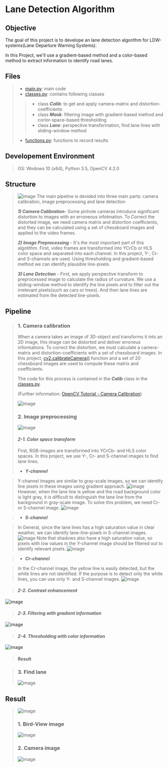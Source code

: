 Lane Detection Algorithm
==================

## Objective
The goal of this project is to develope an lane detection algorithm for LDW-systems(Lane Departure Warning Systems).

In this Project, we'll use a gradient-based method and a color-based method to extract information to identify road lanes.

## Files
>* [main.py](https://github.com/DuseobSong/Lane-Detection/blob/master/main.py): main code
>* [classes.py](https://github.com/DuseobSong/Lane-Detection/blob/master/classes.py): contains following classes
> > * class ***Calib***: to get and apply camera-matrix and distortion-coefficients
> > * class ***Mask***: filtering image with gradient-based method and corlor-space-based thresholding
> > * class ***Lane***: perspective transformation, find lane lines with sliding-window method
>* [functions.py](https://github.com/DuseobSong/Lane-Detection/blob/master/functions.py): functions to record results

## Developement Environment
>OS: Wndows 10 (x64), Python 3.5, OpenCV 4.2.0

## Structure
>![image](https://github.com/DuseobSong/Lane-Detection/blob/master/Flow_Charts/Structure.png)
>The main pipeline is devided into three main parts: camera calibration, image preprocessing and lane detection
>
>***1) Camera Calibration***- Some pinhole cameras introduce significant distortion to images with an erroneous infotmation. To Correct the distorted image, we need camera matrix and distortion coefficients, and they can be calculated using a set of chessboard images and applied to the video frames.
>   
>***2) Image Preprocessing*** - It's the most important part of this algotithm. First, video frames are transformed into YCrCb or HLS color space and separated into each channel. In this project, Y-, Cr- and S-channels are used. Using thresholding and gradient-based method we can identify plausible line-pixels.
>
>***3) Lane Detection*** - First, we apply perspective transform to preprocessed image to calculate the radius of curvature. We use a sliding-window method to identify the line pixels and to filter out the irrelevant pixels(such as cars or trees). And then lane lines are estimated from the detected line-pixels.
>
## Pipeline
>### 1. Camera calibration
> When a camera takes an image of 3D-object and transforms it into an 2D image, this image can be distorted and deliver erroneus informations.
> To correct the distortion, we must calculate a camera-matrix and distortion-coefficients with a set of chessboard images. In this project, [cv2.calibrateCamera()](https://docs.opencv.org/2.4/modules/calib3d/doc/camera_calibration_and_3d_reconstruction.html) function and a set of 20 chessboard images are used to compute these matrix and coefficients.
>
> The code for this process is contained in the ***Calib*** class in the [classes.py](https://github.com/DuseobSong/Lane-Detection/blob/master/classes.py).
>
>(Further information: [OpenCV Tutorial - Camera Calibration](https://docs.opencv.org/master/dc/dbb/tutorial_py_calibration.html))
>
> ![image](https://github.com/DuseobSong/Lane-Detection/blob/master/result/calibration/calibration.png)
>### 2. Image preprocessing
>![image](https://github.com/DuseobSong/Lane-Detection/blob/master/Flow_Charts/Preprocessing.png)
> #### ***2-1. Color space transform***
> 
> First, RGB-images are transformed into YCrCb- and HLS color spaces. In this project, we use Y-, Cr- and S-channel images to find lane lines. 
> - ***Y-channel***

> Y-channel images are similar to gray-scale images, so we can identify line pixels in these images using gradient approach. 
> ![image](https://github.com/DuseobSong/Lane-Detection/blob/master/result/img_preprocessing/cvtColor/Y.png)
> However, when the lane line is yellow and the road background color is light gray, it is difficult to distinguish the lane line from the background in gray-scale image. To solve this problem, we need Cr- or S-channel image.
> ![image](https://github.com/DuseobSong/Lane-Detection/blob/master/result/img_preprocessing/cvtColor/Y_prob.png)

> - ***S-channel*** 

> In General, since the lane lines has a high saturation value in clear weather, we can identify lane-line-pixels in S-channel images.
> ![image](https://github.com/DuseobSong/Lane-Detection/blob/master/result/img_preprocessing/cvtColor/S.png) 
> Note that shadows also have a high saturation value, so pixels with low values in the Y-channel image should be filtered out to identify relevant pixels.
> ![image](https://github.com/DuseobSong/Lane-Detection/blob/master/result/img_preprocessing/cvtColor/S_prob.png)

> - ***Cr-channel*** 

> In the Cr-channel image, the yellow line is easily detected, but the white lines are not identified. If the purpose is to detect only the white lines, you can use only Y- and S-channel images.
> ![image](https://github.com/DuseobSong/Lane-Detection/blob/master/result/img_preprocessing/cvtColor/Cr.png)

>#### ***2-2. Contrast enhancement***
![image](https://github.com/DuseobSong/Lane-Detection/blob/master/result/img_preprocessing/contrast_enhancement.png)

>#### ***2-3. Filtering with gradient information***
![image](https://github.com/DuseobSong/Lane-Detection/blob/master/result/img_preprocessing/gradient_filtering.png)

>#### ***2-4. Thresholding with color information***
![image](https://github.com/DuseobSong/Lane-Detection/blob/master/result/img_preprocessing/color_thresholding.png)

>#### Result

>### 3. Find lane
>![image](https://github.com/DuseobSong/Lane-Detection/blob/master/Flow_Charts/Detection.png)

## Result
>![image](https://github.com/DuseobSong/Lane-Detection/blob/master/result/gif/output.gif)
>
> ### 1. Bird-View image
>![image](https://github.com/DuseobSong/Lane-Detection/blob/master/result/gif/Bird_view.gif)
>
> ### 2. Camera image
>![image](https://github.com/DuseobSong/Lane-Detection/blob/master/result/gif/Camera_view.gif)
>
